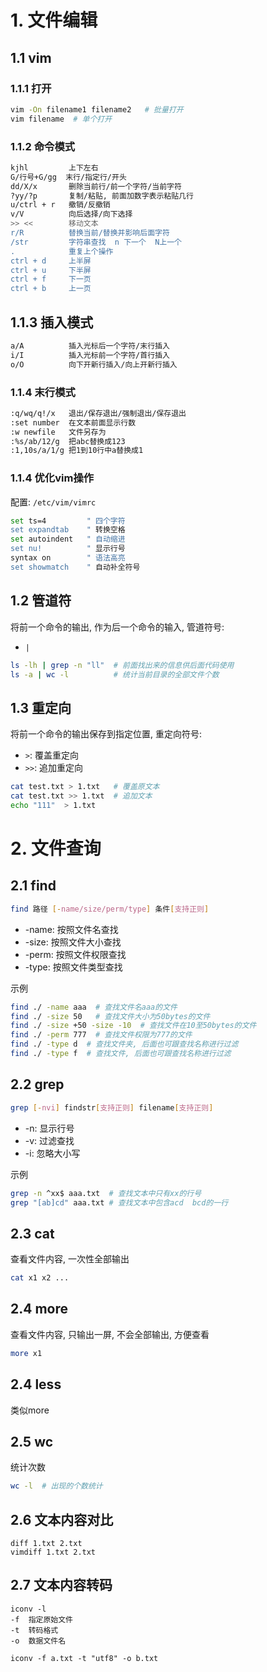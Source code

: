 # 1. 文件编辑

## 1.1 vim

### 1.1.1 打开

```bash
vim -On filename1 filename2   # 批量打开
vim filename  # 单个打开
```

### 1.1.2 命令模式

```bash
kjhl         上下左右
G/行号+G/gg  末行/指定行/开头
dd/X/x       删除当前行/前一个字符/当前字符
?yy/?p       复制/粘贴, 前面加数字表示粘贴几行
u/ctrl + r   撤销/反撤销
v/V          向后选择/向下选择
>> <<        移动文本
r/R          替换当前/替换并影响后面字符
/str         字符串查找  n 下一个  N上一个
.            重复上个操作
ctrl + d     上半屏
ctrl + u     下半屏
ctrl + f     下一页
ctrl + b     上一页
```

## 1.1.3 插入模式

```bash
a/A          插入光标后一个字符/末行插入
i/I          插入光标前一个字符/首行插入
o/O          向下开新行插入/向上开新行插入
```

### 1.1.4 末行模式

```bash
:q/wq/q!/x   退出/保存退出/强制退出/保存退出
:set number  在文本前面显示行数
:w newfile   文件另存为
:%s/ab/12/g  把abc替换成123
:1,10s/a/1/g 把1到10行中a替换成1
```

### 1.1.4 优化vim操作

配置: `/etc/vim/vimrc`

```bash
set ts=4         " 四个字符
set expandtab    " 转换空格
set autoindent   " 自动缩进
set nu!          " 显示行号
syntax on        " 语法高亮
set showmatch    " 自动补全符号
```

## 1.2 管道符

将前一个命令的输出, 作为后一个命令的输入, 管道符号:

* `|`

```bash
ls -lh | grep -n "ll"  # 前面找出来的信息供后面代码使用
ls -a | wc -l          # 统计当前目录的全部文件个数
```



## 1.3 重定向

将前一个命令的输出保存到指定位置, 重定向符号:

* `>`:  覆盖重定向
* `>>`: 追加重定向

```bash
cat test.txt > 1.txt   # 覆盖原文本
cat test.txt >> 1.txt  # 追加文本
echo "111"  > 1.txt
```





# 2. 文件查询

## 2.1 find

```bash
find 路径 [-name/size/perm/type] 条件[支持正则]
```

* -name: 按照文件名查找
* -size: 按照文件大小查找
* -perm: 按照文件权限查找
* -type: 按照文件类型查找

示例

```bash
find ./ -name aaa  # 查找文件名aaa的文件
find ./ -size 50   # 查找文件大小为50bytes的文件 
find ./ -size +50 -size -10  # 查找文件在10至50bytes的文件
find ./ -perm 777  # 查找文件权限为777的文件
find ./ -type d  # 查找文件夹, 后面也可跟查找名称进行过滤
find ./ -type f  # 查找文件, 后面也可跟查找名称进行过滤
```



## 2.2 grep

```bash
grep [-nvi] findstr[支持正则] filename[支持正则]
```

* -n: 显示行号
* -v: 过滤查找
* -i: 忽略大小写

示例

```bash
grep -n ^xx$ aaa.txt  # 查找文本中只有xx的行号
grep "[ab]cd" aaa.txt # 查找文本中包含acd  bcd的一行
```



## 2.3 cat

查看文件内容, 一次性全部输出

```bash
cat x1 x2 ...
```

## 2.4 more

查看文件内容, 只输出一屏, 不会全部输出, 方便查看

```bash
more x1
```

## 2.4 less

类似more

## 2.5 wc

统计次数

```bash
wc -l  # 出现的个数统计
```

## 2.6 文本内容对比

```shell
diff 1.txt 2.txt
vimdiff 1.txt 2.txt
```

## 2.7 文本内容转码

```shell
iconv -l
-f  指定原始文件
-t  转码格式
-o  数据文件名
 
iconv -f a.txt -t "utf8" -o b.txt
```

